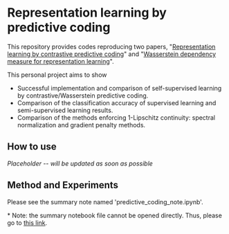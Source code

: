 # Representation learning by predictive coding

This repository provides codes reproducing two papers, "[Representation learning by contrastive predictive coding](https://arxiv.org/abs/1807.03748)" and "[Wasserstein dependency measure for representation learning](https://arxiv.org/abs/1903.11780)". 

This personal project aims to show
* Successful implementation and comparison of self-supervised learning by contrastive/Wasserstein predictive coding. 
* Comparison of the classification accuracy of supervised learning and semi-supervised learning results. 
* Comparison of the methods enforcing 1-Lipschitz continuity: spectral normalization and gradient penalty methods. 

## How to use
*Placeholder -- will be updated as soon as possible*

## Method and Experiments
Please see the summary note named 'predictive_coding_note.ipynb'.

\* Note: the summary notebook file cannot be opened directly. Thus, please go to [this link](https://nbviewer.jupyter.org/github/SeongokRyu/mutual_information_and_self-supervised_learning/blob/master/predictive_coding/predictive_coding_note.ipynb).
